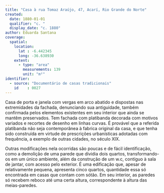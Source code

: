 ```yaml
---
title: "Casa à rua Tomaz Araújo, 47, Acarí, Rio Grande do Norte"
created:
  date: 1880-01-01
  qualifier: "c. "
  display_date: "c. 1880"
author: Eduarda Santana
coverage:
  spatial:
    location:
      lat : -6.442345
      long: -36.638930
    extent:
      - type: "area"
        measurements: 139
        unit: "m²"
identifier:
  - source: "Documentário de casas tradicionais"
    id    : 0027
---
```


Casa de porta e janela com vergas em arco abatido e dispostas nas extremidades da fachada, denunciando sua antiguidade, também confirmada pelos elementos existentes em seu interior que ainda se mantêm preservados. Tem fachada com platibanda decorada com motivos variados e recortes de desenho em linhas curvas. É provável que a referida platibanda não seja contemporânea à fabrica original da casa, e que tenha sido construída em virtude de prescrições urbanísticas adotadas com frequência, a exemplo de outras cidades, no século XIX.

Outras modificações nela ocorridas são poucas e de fácil identificação, como a demolição de uma parede que dividia dois quartos, transformando-os em um único ambiente, além da construção de um w.c, contíguo à sala de jantar, com acesso pelo exterior. É uma edificação que, apesar de relativamente pequena, apresenta cinco quartos, quantidade essa só encontrada em casas que contam com sótão. Em seu interior, as paredes só recebem reboco até uma certa altura, correspondente à altura das meias-paredes.

